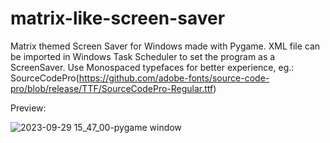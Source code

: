 # matrix-like-screen-saver
Matrix themed Screen Saver for Windows made with Pygame.
XML file can be imported in Windows Task Scheduler to set the program as a ScreenSaver.
Use Monospaced typefaces for better experience, eg.: SourceCodePro(https://github.com/adobe-fonts/source-code-pro/blob/release/TTF/SourceCodePro-Regular.ttf)

Preview:

![2023-09-29 15_47_00-pygame window](https://github.com/codesbyveer09/matrix-like-screen-saver/assets/57525741/330ed526-7ec1-46d5-ad1a-f2b7b055ecb9)
